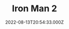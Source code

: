 ---
title: "Iron Man 2"
year: 2010
date: 2022-08-13T20:54:33.000Z
permalink: /almanac/movies/2022-08-13-iron-man-2/index.html
link: https://letterboxd.com/rknightuk/film/iron-man-2/1/
rating: 3
---